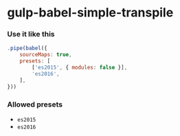 # gulp-babel-simple-transpile #
### Use it like this
```javascript
.pipe(babel({
    sourceMaps: true,
    presets: [
        ['es2015', { modules: false }],
        'es2016',
    ],
}))
```
### Allowed presets
* `es2015`
* `es2016`